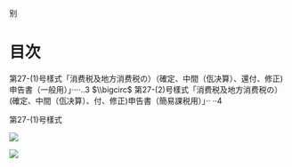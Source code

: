 别

# 目次

第27-(1)号樣式「消费税及地方消费税の）（確定、中間（佤决算）、還付、修正)申告書（一般用）」····..3 $\\bigcirc$ 第27-(2)号樣式「消费税及地方消费税の）(確定、中間（佤决算）、付、修正)申告書（簡易課税用）」·· ··4

第27-(1)号樣式

![](https://www.nta.go.jp/tmp/2a915ebc-d4c3-4ab9-b273-e0590e67c106/images/281bda9eefd5edf5384448c706d3764c2e69dcd45acca2b104a0a367813750ed.jpg)

![](https://www.nta.go.jp/tmp/2a915ebc-d4c3-4ab9-b273-e0590e67c106/images/918b717809ab5a576d1cc799aa97c75f9a2560f610f20517fff33136d6ed5086.jpg)